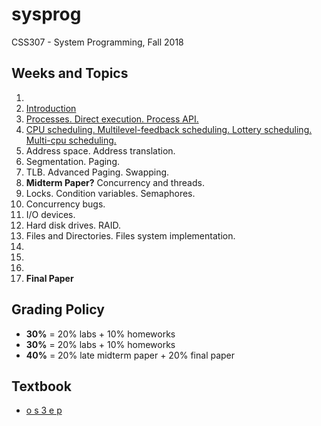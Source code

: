 # sysprog
CSS307 - System Programming, Fall 2018

## Weeks and Topics

1. 
2. [Introduction](./week02)
3. [Processes. Direct execution. Process API.](./week03)
4. [CPU scheduling. Multilevel-feedback scheduling. Lottery scheduling. Multi-cpu scheduling.](./week04)
4. Address space. Address translation.
5. Segmentation. Paging.
6. TLB. Advanced Paging. Swapping.
7. __Midterm Paper?__ Concurrency and threads.
8. Locks. Condition variables. Semaphores.
9. Concurrency bugs.
10. I/O devices.
11. Hard disk drives. RAID.
12. Files and Directories. Files system implementation.
13. 
14.
15. 
16. __Final Paper__




## Grading Policy

* **30%** = 20% labs + 10% homeworks
* **30%** = 20% labs + 10% homeworks
* **40%** = 20% late midterm paper + 20% final paper

## Textbook

* [o s 3 e p](http://www.ostep.org)
